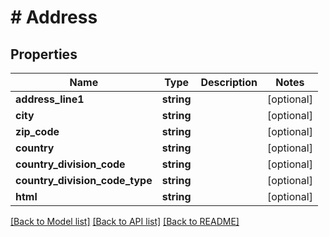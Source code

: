 # # Address

## Properties

Name | Type | Description | Notes
------------ | ------------- | ------------- | -------------
**address_line1** | **string** |  | [optional]
**city** | **string** |  | [optional]
**zip_code** | **string** |  | [optional]
**country** | **string** |  | [optional]
**country_division_code** | **string** |  | [optional]
**country_division_code_type** | **string** |  | [optional]
**html** | **string** |  | [optional]

[[Back to Model list]](../../README.md#models) [[Back to API list]](../../README.md#endpoints) [[Back to README]](../../README.md)
